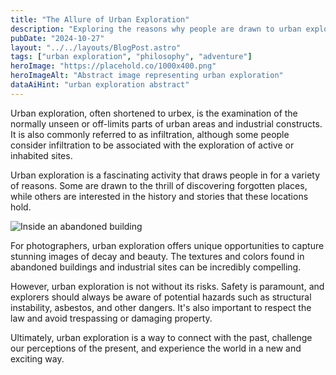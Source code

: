 ```yaml
---
title: "The Allure of Urban Exploration"
description: "Exploring the reasons why people are drawn to urban exploration."
pubDate: "2024-10-27"
layout: "../../layouts/BlogPost.astro"
tags: ["urban exploration", "philosophy", "adventure"]
heroImage: "https://placehold.co/1000x400.png"
heroImageAlt: "Abstract image representing urban exploration"
dataAiHint: "urban exploration abstract"
---
```


Urban exploration, often shortened to urbex, is the examination of the normally unseen or off-limits parts of urban areas and industrial constructs. It is also commonly referred to as infiltration, although some people consider infiltration to be associated with the exploration of active or inhabited sites.

Urban exploration is a fascinating activity that draws people in for a variety of reasons. Some are drawn to the thrill of discovering forgotten places, while others are interested in the history and stories that these locations hold.

<img src="https://placehold.co/600x400.png" alt="Inside an abandoned building" data-ai-hint="abandoned building interior"/>

For photographers, urban exploration offers unique opportunities to capture stunning images of decay and beauty. The textures and colors found in abandoned buildings and industrial sites can be incredibly compelling.

However, urban exploration is not without its risks. Safety is paramount, and explorers should always be aware of potential hazards such as structural instability, asbestos, and other dangers. It's also important to respect the law and avoid trespassing or damaging property.

Ultimately, urban exploration is a way to connect with the past, challenge our perceptions of the present, and experience the world in a new and exciting way.